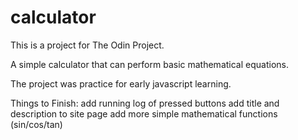# calculator

This is a project for The Odin Project.

A simple calculator that can perform basic mathematical equations.

The project was practice for early javascript learning.

Things to Finish:
  add running log of pressed buttons
  add title and description to site page
  add more simple mathematical functions (sin/cos/tan)